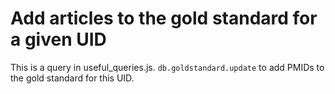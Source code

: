 # Add articles to the gold standard for a given UID

This is a query in useful_queries.js. `db.goldstandard.update` to add PMIDs to the gold standard for this UID.